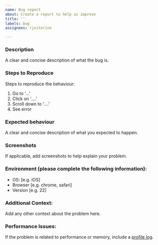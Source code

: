 ```yaml
---
name: Bug report
about: Create a report to help us improve
title: ''
labels: bug
assignees: rjvitorino

---
```


### Description

A clear and concise description of what the bug is.

### Steps to Reproduce

Steps to reproduce the behaviour:

1. Go to '...'
2. Click on '....'
3. Scroll down to '....'
4. See error

### Expected behaviour

A clear and concise description of what you expected to happen.

### Screenshots

If applicable, add screenshots to help explain your problem.

### Environment (please complete the following information):

 - OS: [e.g. iOS]
 - Browser [e.g. chrome, safari]
 - Version [e.g. 22]

### Additional Context:

Add any other context about the problem here.

### Performance Issues:

If the problem is related to performance or memory, include a [profile log](https://docs.python.org/3/library/profile.html).

